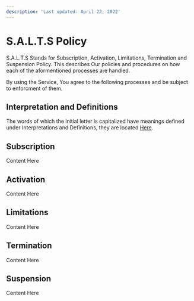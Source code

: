 ```yaml
---
description: 'Last updated: April 22, 2022'
---
```


# S.A.L.T.S Policy

S.A.L.T.S Stands for Subscription, Activation, Limitations, Termination and Suspension Policy. This describes Our policies and procedures on how each of the aformentioned processes are handled.&#x20;

By using the Service, You agree to the following processes and be subject to enforcment of them.&#x20;

## Interpretation and Definitions

The words of which the initial letter is capitalized have meanings defined under Interpretations and Definitions, they are located [Here](policys/interpretation-and-definitions.md).&#x20;

## Subscription

Content Here

## Activation

Content Here

## Limitations

Content Here

## Termination

Content Here

## Suspension

Content Here
